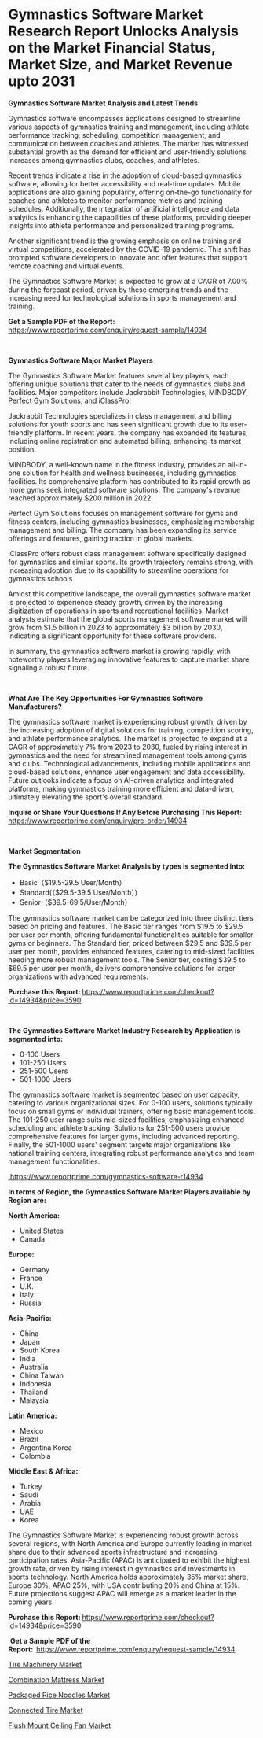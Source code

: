 <p><h1>Gymnastics Software Market Research Report Unlocks Analysis on the Market Financial Status, Market Size, and Market Revenue upto 2031</h1></p><p><strong>Gymnastics Software Market Analysis and Latest Trends</strong></p>
<p><p>Gymnastics software encompasses applications designed to streamline various aspects of gymnastics training and management, including athlete performance tracking, scheduling, competition management, and communication between coaches and athletes. The market has witnessed substantial growth as the demand for efficient and user-friendly solutions increases among gymnastics clubs, coaches, and athletes.</p><p>Recent trends indicate a rise in the adoption of cloud-based gymnastics software, allowing for better accessibility and real-time updates. Mobile applications are also gaining popularity, offering on-the-go functionality for coaches and athletes to monitor performance metrics and training schedules. Additionally, the integration of artificial intelligence and data analytics is enhancing the capabilities of these platforms, providing deeper insights into athlete performance and personalized training programs.</p><p>Another significant trend is the growing emphasis on online training and virtual competitions, accelerated by the COVID-19 pandemic. This shift has prompted software developers to innovate and offer features that support remote coaching and virtual events.</p><p>The Gymnastics Software Market is expected to grow at a CAGR of 7.00% during the forecast period, driven by these emerging trends and the increasing need for technological solutions in sports management and training.</p></p>
<p><strong>Get a Sample PDF of the Report:&nbsp;</strong> <a href="https://www.reportprime.com/enquiry/request-sample/14934?utm_campaign=1581&utm_medium=2&utm_source=Github&utm_content=ia&utm_term=29112024&utm_id=gymnastics-software">https://www.reportprime.com/enquiry/request-sample/14934</a></p>
<p>&nbsp;</p>
<p><strong>Gymnastics Software Major Market Players</strong></p>
<p><p>The Gymnastics Software Market features several key players, each offering unique solutions that cater to the needs of gymnastics clubs and facilities. Major competitors include Jackrabbit Technologies, MINDBODY, Perfect Gym Solutions, and iClassPro.</p><p>Jackrabbit Technologies specializes in class management and billing solutions for youth sports and has seen significant growth due to its user-friendly platform. In recent years, the company has expanded its features, including online registration and automated billing, enhancing its market position.</p><p>MINDBODY, a well-known name in the fitness industry, provides an all-in-one solution for health and wellness businesses, including gymnastics facilities. Its comprehensive platform has contributed to its rapid growth as more gyms seek integrated software solutions. The company's revenue reached approximately $200 million in 2022.</p><p>Perfect Gym Solutions focuses on management software for gyms and fitness centers, including gymnastics businesses, emphasizing membership management and billing. The company has been expanding its service offerings and features, gaining traction in global markets. </p><p>iClassPro offers robust class management software specifically designed for gymnastics and similar sports. Its growth trajectory remains strong, with increasing adoption due to its capability to streamline operations for gymnastics schools.</p><p>Amidst this competitive landscape, the overall gymnastics software market is projected to experience steady growth, driven by the increasing digitization of operations in sports and recreational facilities. Market analysts estimate that the global sports management software market will grow from $1.5 billion in 2023 to approximately $3 billion by 2030, indicating a significant opportunity for these software providers. </p><p>In summary, the gymnastics software market is growing rapidly, with noteworthy players leveraging innovative features to capture market share, signaling a robust future.</p></p>
<p>&nbsp;</p>
<p><strong>What Are The Key Opportunities For Gymnastics Software Manufacturers?</strong></p>
<p><p>The gymnastics software market is experiencing robust growth, driven by the increasing adoption of digital solutions for training, competition scoring, and athlete performance analytics. The market is projected to expand at a CAGR of approximately 7% from 2023 to 2030, fueled by rising interest in gymnastics and the need for streamlined management tools among gyms and clubs. Technological advancements, including mobile applications and cloud-based solutions, enhance user engagement and data accessibility. Future outlooks indicate a focus on AI-driven analytics and integrated platforms, making gymnastics training more efficient and data-driven, ultimately elevating the sport's overall standard.</p></p>
<p><strong>Inquire or Share Your Questions If Any Before Purchasing This Report:</strong> <a href="https://www.reportprime.com/enquiry/pre-order/14934?utm_campaign=1581&utm_medium=2&utm_source=Github&utm_content=ia&utm_term=29112024&utm_id=gymnastics-software">https://www.reportprime.com/enquiry/pre-order/14934</a></p>
<p>&nbsp;</p>
<p><strong>Market Segmentation</strong></p>
<p><strong>The Gymnastics Software Market Analysis by types is segmented into:</strong></p>
<p><ul><li>Basic（$19.5-29.5 User/Month）</li><li>Standard(（$29.5-39.5 User/Month）)</li><li>Senior（$39.5-69.5/User/Month）</li></ul></p>
<p><p>The gymnastics software market can be categorized into three distinct tiers based on pricing and features. The Basic tier ranges from $19.5 to $29.5 per user per month, offering fundamental functionalities suitable for smaller gyms or beginners. The Standard tier, priced between $29.5 and $39.5 per user per month, provides enhanced features, catering to mid-sized facilities needing more robust management tools. The Senior tier, costing $39.5 to $69.5 per user per month, delivers comprehensive solutions for larger organizations with advanced requirements.</p></p>
<p><strong>Purchase this Report:&nbsp;</strong><a href="https://www.reportprime.com/checkout?id=14934&price=3590&utm_campaign=1581&utm_medium=2&utm_source=Github&utm_content=ia&utm_term=29112024&utm_id=gymnastics-software">https://www.reportprime.com/checkout?id=14934&price=3590</a></p>
<p>&nbsp;</p>
<p><strong>The Gymnastics Software Market Industry Research by Application is segmented into:</strong></p>
<p><ul><li>0-100 Users</li><li>101-250 Users</li><li>251-500 Users</li><li>501-1000 Users</li></ul></p>
<p><p>The gymnastics software market is segmented based on user capacity, catering to various organizational sizes. For 0-100 users, solutions typically focus on small gyms or individual trainers, offering basic management tools. The 101-250 user range suits mid-sized facilities, emphasizing enhanced scheduling and athlete tracking. Solutions for 251-500 users provide comprehensive features for larger gyms, including advanced reporting. Finally, the 501-1000 users' segment targets major organizations like national training centers, integrating robust performance analytics and team management functionalities.</p></p>
<p><a href="https://www.reportprime.com/gymnastics-software-r14934?utm_campaign=1581&utm_medium=2&utm_source=Github&utm_content=ia&utm_term=29112024&utm_id=gymnastics-software">&nbsp;https://www.reportprime.com/gymnastics-software-r14934</a></p>
<p><strong>In terms of Region, the Gymnastics Software Market Players available by Region are:</strong></p>
<p>
    <p> <strong> North America: </strong>
        <ul>
            <li>United States</li>
            <li>Canada</li>
        </ul>
        </p> 
    <p> <strong> Europe: </strong>
        <ul>
            <li>Germany</li>
            <li>France</li>
            <li>U.K.</li>
            <li>Italy</li>
            <li>Russia</li>
        </ul>
        </p> 
    <p> <strong> Asia-Pacific: </strong>
        <ul>
            <li>China</li>
            <li>Japan</li>
            <li>South Korea</li>
            <li>India</li>
            <li>Australia</li>
            <li>China Taiwan</li>
            <li>Indonesia</li>
            <li>Thailand</li>
            <li>Malaysia</li>
        </ul>
        </p> 
    <p> <strong> Latin America: </strong>
        <ul>
            <li>Mexico</li>
            <li>Brazil</li>
            <li>Argentina Korea</li>
            <li>Colombia</li>
        </ul>
        </p> 
    <p> <strong> Middle East & Africa: </strong>
        <ul>
            <li>Turkey</li>
            <li>Saudi</li>
            <li>Arabia</li>
            <li>UAE</li>
            <li>Korea</li>
        </ul>
    </p>
    </p>
<p><p>The Gymnastics Software Market is experiencing robust growth across several regions, with North America and Europe currently leading in market share due to their advanced sports infrastructure and increasing participation rates. Asia-Pacific (APAC) is anticipated to exhibit the highest growth rate, driven by rising interest in gymnastics and investments in sports technology. North America holds approximately 35% market share, Europe 30%, APAC 25%, with USA contributing 20% and China at 15%. Future projections suggest APAC will emerge as a market leader in the coming years.</p></p>
<p><strong>Purchase this Report: </strong><a href="https://www.reportprime.com/checkout?id=14934&price=3590&utm_campaign=1581&utm_medium=2&utm_source=Github&utm_content=ia&utm_term=29112024&utm_id=gymnastics-software">https://www.reportprime.com/checkout?id=14934&price=3590</a></p>
<p>&nbsp;<strong>Get a Sample PDF of the Report:&nbsp;&nbsp;</strong><a href="https://www.reportprime.com/enquiry/request-sample/14934?utm_campaign=1581&utm_medium=2&utm_source=Github&utm_content=ia&utm_term=29112024&utm_id=gymnastics-software">https://www.reportprime.com/enquiry/request-sample/14934</a></p>
<p><strong></strong></p>
<p><p><a href="https://www.linkedin.com/pulse/tire-machinery-market-penetration-strategies-untapped-markets-2dode?utm_campaign=1581&utm_medium=2&utm_source=Github&utm_content=ia&utm_term=29112024&utm_id=gymnastics-software">Tire Machinery Market</a></p><p><a href="https://issuu.com/reportprime-2/docs/combination-mattress-market-size-2030.pptx?utm_campaign=1581&utm_medium=2&utm_source=Github&utm_content=ia&utm_term=29112024&utm_id=gymnastics-software">Combination Mattress Market</a></p><p><a href="https://www.linkedin.com/pulse/packaged-rice-noodles-research-study-market-outlook-regulatory-smgic?utm_campaign=1581&utm_medium=2&utm_source=Github&utm_content=ia&utm_term=29112024&utm_id=gymnastics-software">Packaged Rice Noodles Market</a></p><p><a href="https://www.linkedin.com/pulse/emerging-technologies-reshaping-connected-tire-market-ecg9e?utm_campaign=1581&utm_medium=2&utm_source=Github&utm_content=ia&utm_term=29112024&utm_id=gymnastics-software">Connected Tire Market</a></p><p><a href="https://issuu.com/reportprime-2/docs/flush-mount-ceiling-fan-market-size-2030.pptx?utm_campaign=1581&utm_medium=2&utm_source=Github&utm_content=ia&utm_term=29112024&utm_id=gymnastics-software">Flush Mount Ceiling Fan Market</a></p></p>